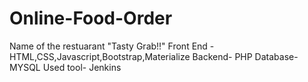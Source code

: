 # Online-Food-Order
Name of the restuarant "Tasty Grab!!"
Front End - HTML,CSS,Javascript,Bootstrap,Materialize 
Backend- PHP
Database- MYSQL
Used tool- Jenkins
